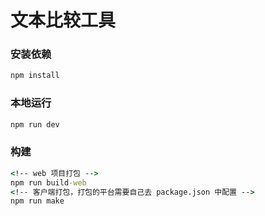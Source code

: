 # 文本比较工具

### 安装依赖

```cmd
npm install
```

### 本地运行

```cmd
npm run dev
```

### 构建

```cmd
<!-- web 项目打包 -->
npm run build-web
<!-- 客户端打包，打包的平台需要自己去 package.json 中配置 -->
npm run make
```
